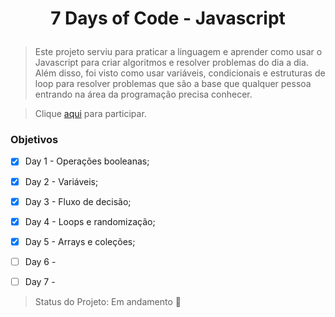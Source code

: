 # <p align="center">7 Days of Code - Javascript</p>

> Este projeto serviu para praticar a linguagem e aprender como usar o Javascript para criar algoritmos e resolver problemas do dia a dia. Além disso, foi visto como usar variáveis, condicionais e estruturas de loop para resolver problemas que são a base que qualquer pessoa entrando na área da programação precisa conhecer.

>Clique <a href="https://7daysofcode.io/matricula/logica-programacao">aqui</a> para participar. 

### Objetivos
- [x] Day 1 - Operações booleanas;
- [x] Day 2 - Variáveis;
- [x] Day 3 - Fluxo de decisão;
- [x] Day 4 - Loops e randomização;
- [x] Day 5 - Arrays e coleções;
- [ ] Day 6 -
- [ ] Day 7 -


> Status do Projeto: Em andamento :construction:
